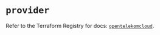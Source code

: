 # `provider`

Refer to the Terraform Registry for docs: [`opentelekomcloud`](https://registry.terraform.io/providers/opentelekomcloud/opentelekomcloud/1.36.51/docs).
